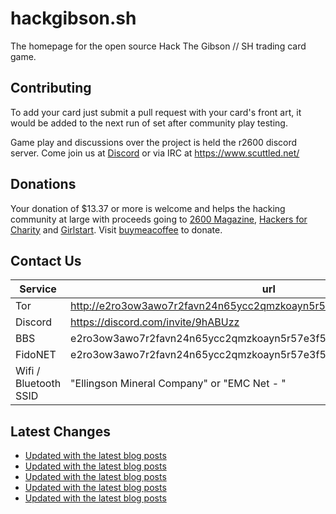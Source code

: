 # hackgibson.sh
The homepage for the open source Hack The Gibson // SH trading card game.


## Contributing

To add your card just submit a pull request with your card's front art, it would be added to the next run of set after community play testing.

Game play and discussions over the project is held the r2600 discord server. Come join us at [Discord](https://discord.com/invite/9hABUzz) or via IRC at https://www.scuttled.net/


## Donations

Your donation of $13.37 or more is welcome and helps the hacking community at large with proceeds going to [2600 Magazine](https://2600.com/), [Hackers for Charity](https://hackersforcharity.org) and [Girlstart](https://girlstart.org).  Visit [buymeacoffee](https://www.buymeacoffee.com/hackgibson.sh) to donate.


## Contact Us

Service | url
-|-
Tor | http://e2ro3ow3awo7r2favn24n65ycc2qmzkoayn5r57e3f56nvjwdcgg32ad.onion
Discord | https://discord.com/invite/9hABUzz
BBS | e2ro3ow3awo7r2favn24n65ycc2qmzkoayn5r57e3f56nvjwdcgg32ad.onion:23
FidoNET | e2ro3ow3awo7r2favn24n65ycc2qmzkoayn5r57e3f56nvjwdcgg32ad.onion:24554
Wifi / Bluetooth SSID | "Ellingson Mineral Company" or "EMC Net - <fidonet address>"

## Latest Changes
<!-- BLOG-POST-LIST:START -->
- [Updated with the latest blog posts](https://github.com/DFW2600/hackgibson.sh/commit/18e8a22903103f1a6ab736201f45342d251dd04e)
- [Updated with the latest blog posts](https://github.com/DFW2600/hackgibson.sh/commit/81e04800b3853c76f1eddffc50cbed88e097383c)
- [Updated with the latest blog posts](https://github.com/DFW2600/hackgibson.sh/commit/805a6cb6ae0af1f26843c8d626d23660f72b928f)
- [Updated with the latest blog posts](https://github.com/DFW2600/hackgibson.sh/commit/e02b7bd7238da948206c8e48faf4e3cb40d950bf)
- [Updated with the latest blog posts](https://github.com/DFW2600/hackgibson.sh/commit/6dfea41a2a5e21adbe87c0c68909803246a81385)
<!-- BLOG-POST-LIST:END -->
